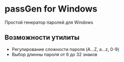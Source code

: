 # passGen for Windows

Простой генератор паролей для Windows

## Возможности утилиты

* Регулирование сложности пароля (A...Z, a...z, 0-9)
* Выбор длинны пароля от 6 до 32 знаков
